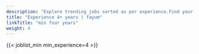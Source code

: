 ```yaml
---
description: "Explore trending jobs sorted as per experience.Find your next career opportunity on Fayum"
title: "Experience 4+ years | fayum"
linkTitle: "min four years"
weight: 4 
---
```




{{< joblist_min min_experience=4 >}}